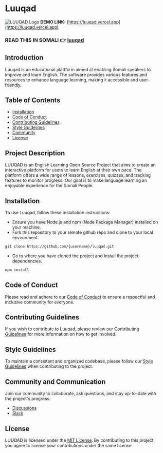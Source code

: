 # Luuqad

![LUUQAD Logo](/public/luuqad.png)
**DEMO LINK:** [https://luuqad.vercel.app](https://luuqad.vercel.app)

### READ THIS IN SOMALI 👉 [luuqad](/docs/documentation-afsomali.md)

## Introduction

Luuqad is an educational plattform aimed at enabling Somali speakers to improve and learn English. The software provides various features and resources to enhance language learning, making it accessible and user-friendly.

## Table of Contents

- [Installation](#installation)
- [Code of Conduct](./docs/CODE_OF_CONDUCT.md)
- [Contributing Guidelines](./docs/CONTRIBUTING.md)
- [Style Guidelines](./docs/STYLE_GUIDELINES.md)
- [Community](#community-and-communication)
- [License](#license)

## Project Description

LUUQAD is an English Learning Open Source Project that aims to create an interactive platform for users to learn English at their own pace. The platform offers a wide range of lessons, exercises, quizzes, and tracking features to monitor progress. Our goal is to make language learning an enjoyable experience for the Somali People.

## Installation

To use Luuqad, follow these installation instructions:

- Ensure you have Node.js and npm (Node Package Manager) installed on your machine.
- Fork this repository to your remote github repo and clone to your local environment.

```bash
git clone https://github.com/{username}/luuqad.git
```

- Go to where you have cloned the project and Install the project dependencies.

```bash
npm install
```

## Code of Conduct

Please read and adhere to our [Code of Conduct](docs/CODE_OF_CONDUCT.md) to ensure a respectful and inclusive community for everyone.

## Contributing Guidelines

If you wish to contribute to Luuqad, please review our [Contributing Guidelines](docs/CONTRIBUTING.md) for more information on how to get involved.

## Style Guidelines

To maintain a consistent and organized codebase, please follow our [Style Guidelines](docs/STYLE_GUIDELINES.md) when contributing to the project.

## Community and Communication

Join our community to collaborate, ask questions, and stay up-to-date with the project's progress:

- [Discussions](https://github.com/duraanali/luuqad/discussions)
- [Slack](slack-url)

## License

LUUQAD is licensed under the [MIT License](LICENSE). By contributing to this project, you agree to license your contributions under the same license.

